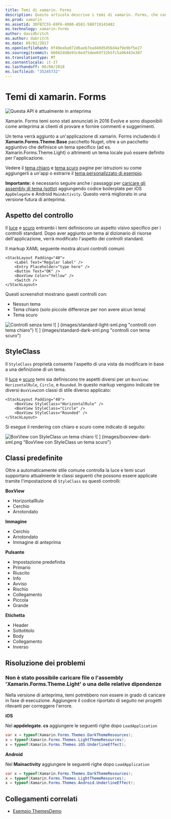 ```yaml
---
title: Temi di xamarin. Forms
description: Questo articolo descrive i temi di xamarin. Forms, che consentono di definire specifica l'aspetto visivo per le visualizzazioni standard.
ms.prod: xamarin
ms.assetid: 3DFB7C55-69F6-4980-A501-588719143482
ms.technology: xamarin-forms
author: davidbritch
ms.author: dabritch
ms.date: 09/01/2017
ms.openlocfilehash: 0f49eeba072d6aeb7ead40d5d56d4af9e9bf5e27
ms.sourcegitcommit: 66682dd8e93c0e4f5dee69f32b5fc5a96443e307
ms.translationtype: MT
ms.contentlocale: it-IT
ms.lasthandoff: 06/08/2018
ms.locfileid: "35245732"
---
```

# <a name="xamarinforms-themes"></a>Temi di xamarin. Forms

![](~/media/shared/preview.png "Questa API è attualmente in anteprima")

Xamarin. Forms temi sono stati annunciati in 2016 Evolve e sono disponibili come anteprima ai clienti di provare e fornire commenti e suggerimenti.

Un tema verrà aggiunto a un'applicazione di xamarin. Forms includendo il **Xamarin.Forms.Theme.Base** pacchetto Nuget, oltre a un pacchetto aggiuntivo che definisce un tema specifico (ad es. Xamarin.Forms.Theme.Light) o altrimenti un tema locale può essere definito per l'applicazione.

Vedere il [tema chiaro](light.md) e [tema scuro](dark.md) pagine per istruzioni su come aggiungerli a un'app o estrarre il [tema personalizzato di esempio](custom.md).

**Importante:** è necessario seguire anche i passaggi per [caricare gli assembly di tema (sotto)](#loadtheme) aggiungendo codice boilerplate per iOS `AppDelegate` e Android `MainActivity`. Questo verrà migliorato in una versione futura di anteprima.


## <a name="control-appearance"></a>Aspetto del controllo

Il [luce](light.md) e [scuro](dark.md) entrambi i temi definiscono un aspetto visivo specifico per i controlli standard. Dopo aver aggiunto un tema al dizionario di risorse dell'applicazione, verrà modificato l'aspetto dei controlli standard.

Il markup XAML seguente mostra alcuni controlli comuni:

```xaml
<StackLayout Padding="40">
    <Label Text="Regular label" />
    <Entry Placeholder="type here" />
    <Button Text="OK" />
    <BoxView Color="Yellow" />
    <Switch />
</StackLayout>
```

Questi screenshot mostrano questi controlli con:

* Nessun tema
* Tema chiaro (solo piccole differenze per non avere alcun tema)
* Tema scuro

![](images/standard-none-sml.png "Controlli senza temi") ![ ] (images/standard-light-sml.png "controlli con tema chiaro") ![ ] (images/standard-dark-sml.png "controlli con tema scuro")

<a name="styleclass" />

## <a name="styleclass"></a>StyleClass

Il `StyleClass` proprietà consente l'aspetto di una vista da modificare in base a una definizione di un tema.

Il [luce](light.md) e [scuro](dark.md) temi sia definiscono tre aspetti diversi per un `BoxView`: `HorizontalRule`, `Circle`, e `Rounded`. In questo markup vengono indicate tre diversi `BoxView`con classi di stile diverso applicato:

```xaml
<StackLayout Padding="40">
    <BoxView StyleClass="HorizontalRule" />
    <BoxView StyleClass="Circle" />
    <BoxView StyleClass="Rounded" />
</StackLayout>
```

Si esegue il rendering con chiaro e scuro come indicato di seguito:

![](images/boxview-light-sml.png "BoxView con StyleClass un tema chiaro") ![ ] (images/boxview-dark-sml.png "BoxView con StyleClass un tema scuro")

<a name="builtin" />

## <a name="built-in-classes"></a>Classi predefinite

Oltre a automaticamente stile comune controlla la luce e temi scuri supportano attualmente le classi seguenti che possono essere applicate tramite l'impostazione di `StyleClass` su questi controlli:

**BoxView**

* HorizontalRule
* Cerchio
* Arrotondato

**Immagine**

* Cerchio
* Arrotondato
* Immagine di anteprima

**Pulsante**

* Impostazione predefinita
* Primario
* Riuscito
* Info
* Avviso
* Rischio
* Collegamento
* Piccola
* Grande

**Etichetta**

* Header
* Sottotitolo
* Body
* Collegamento
* Inverso


## <a name="troubleshooting"></a>Risoluzione dei problemi

<a name="loadtheme" />

### <a name="could-not-load-file-or-assembly-xamarinformsthemelight-or-one-of-its-dependencies"></a>Non è stato possibile caricare file o l'assembly 'Xamarin.Forms.Theme.Light' o una delle relative dipendenze

Nella versione di anteprima, temi potrebbero non essere in grado di caricare in fase di esecuzione. Aggiungere il codice riportato di seguito nei progetti rilevanti per correggere l'errore.

**iOS**

Nel **appdelegate. cs** aggiungere le seguenti righe dopo `LoadApplication`

```csharp
var x = typeof(Xamarin.Forms.Themes.DarkThemeResources);
x = typeof(Xamarin.Forms.Themes.LightThemeResources);
x = typeof(Xamarin.Forms.Themes.iOS.UnderlineEffect);
```

**Android**

Nel **Mainactivity** aggiungere le seguenti righe dopo `LoadApplication`

```csharp
var x = typeof(Xamarin.Forms.Themes.DarkThemeResources);
x = typeof(Xamarin.Forms.Themes.LightThemeResources);
x = typeof(Xamarin.Forms.Themes.Android.UnderlineEffect);
```


## <a name="related-links"></a>Collegamenti correlati

- [Esempio ThemesDemo](https://github.com/xamarin/xamarin-forms-samples/tree/master/Themes/ThemesDemo)

